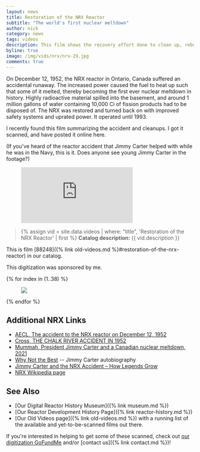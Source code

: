 ```yaml
---
layout: news
title: Restoration of the NRX Reactor
subtitle: "The world's first nuclear meltdown"
author: nick
category: news
tags: videos
description: This film shows the recovery effort done to clean up, rebuild, and restart the NRX reactor in Canada.
byline: true
image: /img/vids/nrx/nrx-29.jpg
comments: true
---
```


<div class="row">
<div class="col-md-8" markdown="1">

On December 12, 1952, the NRX reactor in Ontario, Canada suffered an accidental
runaway. The increased power caused the fuel to heat up such that some of it
melted, thereby becoming the first ever nuclear meltdown in history. Highly
radioactive material spilled into the basement, and around 1 million gallons of
water containing 10,000 Ci of fission products had to be disposed of. The
NRX was restored and turned back on with improved safety systems and uprated power.
It operated until 1993.

I recently found this film summarizing the accident and cleanups. I got it
scanned, and have posted it online here.

(If you've heard of the reactor accident that Jimmy Carter helped with while he
was in the Navy, this is it. Does anyone see young Jimmy Carter in the footage?)

<figure>
<div class="ratio ratio-16x9">
<iframe src="https://www.youtube.com/embed/9wLJUZ3Vhao"
title="Restoration of the NRX Reactor" frameborder="0" allow="accelerometer; autoplay;
clipboard-write; encrypted-media; gyroscope; picture-in-picture; web-share"
allowfullscreen></iframe>
</div>
</figure>

<blockquote class="blockquote">
{% assign vid = site.data.videos | where: "title", 'Restoration of the NRX Reactor' | first %}
<b>Catalog description: </b> {{ vid.description }}
</blockquote>

This is film [88248]({% link old-videos.md %}#restoration-of-the-nrx-reactor) in our
catalog.

This digitization was sponsored by me.

</div>
</div>

<div class="row">
<div class="col-md-12" markdown="1">

<div class="row">
 {% for index in (1..38) %} 
  <div class="col col-3 col-sm-4 col-xs-2 col-md-2 col-lg-2 col-xl-2 p-0">
    <figure class="figure p-0 m-0">
      <a
        href="/img/vids/nrx/nrx-{{index| prepend: '00' | slice: -2, 2 }}.jpg"
      >
        <img
          src="/img/vids/nrx/nrx-{{index | prepend: '00' | slice: -2, 2 }}_sm.jpg"
          class="img-fluid p-0"
        />
      </a>
    </figure>
  </div>
 {% endfor %}
  </div>
</div>
</div>

<div class="row">
<div class="col-md-8" markdown="1">

## Additional NRX Links

- [AECL, The accident to the NRX reactor on December 12, 1952](https://www.osti.gov/biblio/4379334)
- [Cross, THE CHALK RIVER ACCIDENT IN 1952](https://www.nuclearfaq.ca/The_CR_Accident_in_1952_WG_Cross1980.pdf)
- [Mummah, President Jimmy Carter and a Canadian nuclear meltdown, 2021](https://medium.com/generation-atomic/president-jimmy-carter-and-a-canadian-nuclear-meltdown-47c8a5b8989c)
- [Why Not the Best](https://www.goodreads.com/book/show/645520.Why_Not_the_Best_) -- Jimmy Carter autobiography
- [Jimmy Carter and the NRX Accident – How Legends Grow](https://nuclearheritage.com/jimmy-carter-and-the-nrx-accident-how-legends-grow/)
- [NRX Wikipedia page](https://en.wikipedia.org/wiki/NRX)

## See Also

- [Our Digital Reactor History Museum]({% link museum.md %})
- [Our Reactor Development History Page]({% link reactor-history.md %})
- [Our Old Videos page]({% link old-videos.md %}) with a running list of the
  available and yet-to-be-scanned films out there.

If you're interested in helping to get some of these scanned, check out [our
digitization
GoFundMe](https://www.gofundme.com/f/the-digitization-of-old-nuclear-energy-videos)
and/or [contact us]({% link contact.md %})!

</div>
</div>
